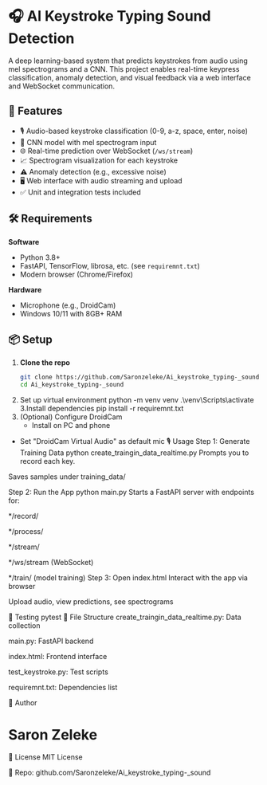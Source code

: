 # 🎧 AI Keystroke Typing Sound Detection

A deep learning-based system that predicts keystrokes from audio using mel spectrograms and a CNN. This project enables real-time keypress classification, anomaly detection, and visual feedback via a web interface and WebSocket communication.

## 🚀 Features
- 🎙️ Audio-based keystroke classification (0-9, a-z, space, enter, noise)
- 🧠 CNN model with mel spectrogram input
- 🌐 Real-time prediction over WebSocket (`/ws/stream`)
- 📈 Spectrogram visualization for each keystroke
- ⚠️ Anomaly detection (e.g., excessive noise)
- 🖥️ Web interface with audio streaming and upload
- ✅ Unit and integration tests included

## 🛠 Requirements

**Software**
- Python 3.8+
- FastAPI, TensorFlow, librosa, etc. (see `requiremnt.txt`)
- Modern browser (Chrome/Firefox)

**Hardware**
- Microphone (e.g., DroidCam)
- Windows 10/11 with 8GB+ RAM

## 📦 Setup

1. **Clone the repo**
   ```bash
   git clone https://github.com/Saronzeleke/Ai_keystroke_typing-_sound.git
   cd Ai_keystroke_typing-_sound
2. Set up virtual environment
python -m venv venv
.\venv\Scripts\activate
3.Install dependencies
pip install -r requiremnt.txt
4. (Optional) Configure DroidCam
   * Install on PC and phone

 * Set "DroidCam Virtual Audio" as default mic
   🎙️ Usage
Step 1: Generate Training Data
python create_traingin_data_realtime.py
Prompts you to record each key.

Saves samples under training_data/

Step 2: Run the App
python main.py
Starts a FastAPI server with endpoints for:

*/record/

*/process/

*/stream/

*/ws/stream (WebSocket)

*/train/ (model training)
Step 3: Open index.html
Interact with the app via browser

Upload audio, view predictions, see spectrograms

🧪 Testing
pytest
   📂 File Structure
create_traingin_data_realtime.py: Data collection

main.py: FastAPI backend

index.html: Frontend interface

test_keystroke.py: Test scripts

requiremnt.txt: Dependencies list

🤖 Author
# Saron Zeleke
📄 License
MIT License

🔗 Repo: github.com/Saronzeleke/Ai_keystroke_typing-_sound






